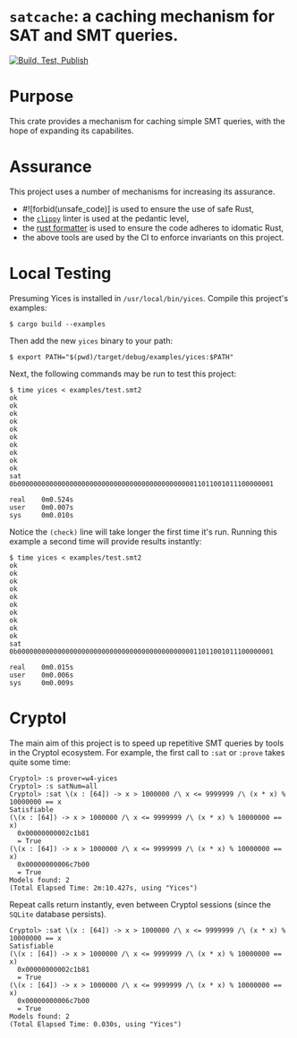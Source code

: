 # `satcache`: a caching mechanism for SAT and SMT queries.

[![Build, Test, Publish](https://github.com/weaversa/cryptol-rust-client/actions/workflows/main.yml/badge.svg)](https://github.com/weaversa/sat-cache/actions/workflows/main.yml)

# Purpose

This crate provides a mechanism for caching simple SMT queries, with the hope of expanding its capabilites.

# Assurance

This project uses a number of mechanisms for increasing its assurance.

  - #![forbid(unsafe_code)] is used to ensure the use of safe Rust,
  - the [`clippy`](https://github.com/rust-lang/rust-clippy) linter is
    used at the pedantic level,
  - the [rust formatter](https://github.com/rust-lang/rustfmt) is used
    to ensure the code adheres to idomatic Rust,
  - the above tools are used by the CI to enforce invariants on this project.

# Local Testing

Presuming Yices is installed in `/usr/local/bin/yices`. Compile this
project's examples:

```
$ cargo build --examples
```

Then add the new `yices` binary to your path:

```
$ export PATH="$(pwd)/target/debug/examples/yices:$PATH"
```

Next, the following commands may be run to test this project:

```
$ time yices < examples/test.smt2 
ok
ok
ok
ok
ok
ok
ok
ok
ok
ok
sat
0b0000000000000000000000000000000000000000000011011001011100000001

real    0m0.524s
user    0m0.007s
sys     0m0.010s
```

Notice the `(check)` line will take longer the first time it's run. Running this example a second time will provide results instantly:

```
$ time yices < examples/test.smt2 
ok
ok
ok
ok
ok
ok
ok
ok
ok
ok
sat
0b0000000000000000000000000000000000000000000011011001011100000001

real    0m0.015s
user    0m0.006s
sys     0m0.009s
```

# Cryptol

The main aim of this project is to speed up repetitive SMT queries by
tools in the Cryptol ecosystem. For example, the first call to `:sat`
or `:prove` takes quite some time:

```
Cryptol> :s prover=w4-yices
Cryptol> :s satNum=all
Cryptol> :sat \(x : [64]) -> x > 1000000 /\ x <= 9999999 /\ (x * x) % 10000000 == x
Satisfiable
(\(x : [64]) -> x > 1000000 /\ x <= 9999999 /\ (x * x) % 10000000 == x)
  0x00000000002c1b81
  = True
(\(x : [64]) -> x > 1000000 /\ x <= 9999999 /\ (x * x) % 10000000 == x)
  0x00000000006c7b00
  = True
Models found: 2
(Total Elapsed Time: 2m:10.427s, using "Yices")
```

Repeat calls return instantly, even between Cryptol sessions
(since the `SQLite` database persists).

```
Cryptol> :sat \(x : [64]) -> x > 1000000 /\ x <= 9999999 /\ (x * x) % 10000000 == x
Satisfiable
(\(x : [64]) -> x > 1000000 /\ x <= 9999999 /\ (x * x) % 10000000 == x)
  0x00000000002c1b81
  = True
(\(x : [64]) -> x > 1000000 /\ x <= 9999999 /\ (x * x) % 10000000 == x)
  0x00000000006c7b00
  = True
Models found: 2
(Total Elapsed Time: 0.030s, using "Yices")
```
